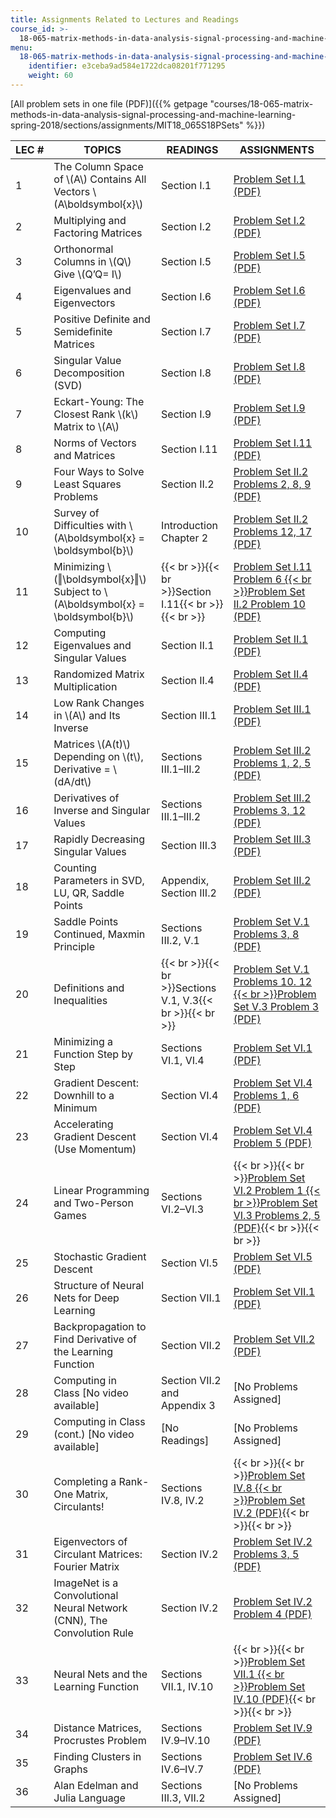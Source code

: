 ```yaml
---
title: Assignments Related to Lectures and Readings
course_id: >-
  18-065-matrix-methods-in-data-analysis-signal-processing-and-machine-learning-spring-2018
menu:
  18-065-matrix-methods-in-data-analysis-signal-processing-and-machine-learning-spring-2018:
    identifier: e3ceba9ad584e1722dca08201f771295
    weight: 60
---
```

[All problem sets in one file (PDF)]({{% getpage "courses/18-065-matrix-methods-in-data-analysis-signal-processing-and-machine-learning-spring-2018/sections/assignments/MIT18_065S18PSets" %}})

| LEC # | TOPICS | READINGS | ASSIGNMENTS |
| --- | --- | --- | --- |
| 1 | The Column Space of \\(A\\) Contains All Vectors \\(A\\boldsymbol{x}\\) | Section I.1 | [Problem Set I.1 (PDF)](/courses/mathematics/18-065-matrix-methods-in-data-analysis-signal-processing-and-machine-learning-spring-2018/assignments/MIT18_065S18PSets.pdf#page=3) |
| 2 | Multiplying and Factoring Matrices  | Section I.2 | [Problem Set I.2 (PDF)](/courses/mathematics/18-065-matrix-methods-in-data-analysis-signal-processing-and-machine-learning-spring-2018/assignments/MIT18_065S18PSets.pdf#page=4) |
| 3 | Orthonormal Columns in \\(Q\\) Give \\(Q’Q= I\\) | Section I.5 | [Problem Set I.5 (PDF)](/courses/mathematics/18-065-matrix-methods-in-data-analysis-signal-processing-and-machine-learning-spring-2018/assignments/MIT18_065S18PSets.pdf#page=5) |
| 4 | Eigenvalues and Eigenvectors | Section I.6 | [Problem Set I.6 (PDF)](/courses/mathematics/18-065-matrix-methods-in-data-analysis-signal-processing-and-machine-learning-spring-2018/assignments/MIT18_065S18PSets.pdf#page=6) |
| 5 | Positive Definite and Semidefinite Matrices | Section I.7 | [Problem Set I.7 (PDF)](/courses/mathematics/18-065-matrix-methods-in-data-analysis-signal-processing-and-machine-learning-spring-2018/assignments/MIT18_065S18PSets.pdf#page=7) |
| 6 | Singular Value Decomposition (SVD) | Section I.8 | [Problem Set I.8 (PDF)](/courses/mathematics/18-065-matrix-methods-in-data-analysis-signal-processing-and-machine-learning-spring-2018/assignments/MIT18_065S18PSets.pdf#page=8) |
| 7 | Eckart-Young: The Closest Rank \\(k\\) Matrix to \\(A\\) | Section I.9 | [Problem Set I.9 (PDF)](/courses/mathematics/18-065-matrix-methods-in-data-analysis-signal-processing-and-machine-learning-spring-2018/assignments/MIT18_065S18PSets.pdf#page=9) |
| 8 | Norms of Vectors and Matrices | Section I.11 | [Problem Set I.11 (PDF)](/courses/mathematics/18-065-matrix-methods-in-data-analysis-signal-processing-and-machine-learning-spring-2018/assignments/MIT18_065S18PSets.pdf#page=10) |
| 9 | Four Ways to Solve Least Squares Problems  | Section II.2 | [Problem Set II.2 Problems 2, 8, 9 (PDF)](/courses/mathematics/18-065-matrix-methods-in-data-analysis-signal-processing-and-machine-learning-spring-2018/assignments/MIT18_065S18PSets.pdf#page=11) |
| 10 | Survey of Difficulties with \\(A\\boldsymbol{x} = \\boldsymbol{b}\\) | Introduction Chapter 2 | [Problem Set II.2 Problems 12, 17 (PDF)](/courses/mathematics/18-065-matrix-methods-in-data-analysis-signal-processing-and-machine-learning-spring-2018/assignments/MIT18_065S18PSets.pdf#page=12) |
| 11 | Minimizing \\(‖\\boldsymbol{x}‖\\) Subject to \\(A\\boldsymbol{x} = \\boldsymbol{b}\\) | {{< br >}}{{< br >}}Section I.11{{< br >}}{{< br >}} | [Problem Set I.11 Problem 6  {{< br >}}Problem Set II.2 Problem 10 (PDF)](/courses/mathematics/18-065-matrix-methods-in-data-analysis-signal-processing-and-machine-learning-spring-2018/assignments/MIT18_065S18PSets.pdf#page=13) |
| 12 | Computing Eigenvalues and Singular Values  | Section II.1 | [Problem Set II.1 (PDF)](/courses/mathematics/18-065-matrix-methods-in-data-analysis-signal-processing-and-machine-learning-spring-2018/assignments/MIT18_065S18PSets.pdf#page=14) |
| 13 | Randomized Matrix Multiplication | Section II.4 | [Problem Set II.4 (PDF)](/courses/mathematics/18-065-matrix-methods-in-data-analysis-signal-processing-and-machine-learning-spring-2018/assignments/MIT18_065S18PSets.pdf#page=15) |
| 14 | Low Rank Changes in \\(A\\) and Its Inverse | Section III.1 | [Problem Set III.1 (PDF)](/courses/mathematics/18-065-matrix-methods-in-data-analysis-signal-processing-and-machine-learning-spring-2018/assignments/MIT18_065S18PSets.pdf#page=16) |
| 15 | Matrices \\(A(t)\\) Depending on \\(t\\), Derivative = \\(dA/dt\\) | Sections III.1–III.2 | [Problem Set III.2 Problems 1, 2, 5 (PDF)](/courses/mathematics/18-065-matrix-methods-in-data-analysis-signal-processing-and-machine-learning-spring-2018/assignments/MIT18_065S18PSets.pdf#page=17) |
| 16 | Derivatives of Inverse and Singular Values | Sections III.1–III.2 | [Problem Set III.2 Problems 3, 12 (PDF)](/courses/mathematics/18-065-matrix-methods-in-data-analysis-signal-processing-and-machine-learning-spring-2018/assignments/MIT18_065S18PSets.pdf#page=18) |
| 17 | Rapidly Decreasing Singular Values | Section III.3 | [Problem Set III.3 (PDF)](/courses/mathematics/18-065-matrix-methods-in-data-analysis-signal-processing-and-machine-learning-spring-2018/assignments/MIT18_065S18PSets.pdf#page=19) |
| 18 | Counting Parameters in SVD, LU, QR, Saddle Points | Appendix, Section III.2 | [Problem Set III.2 (PDF)](/courses/mathematics/18-065-matrix-methods-in-data-analysis-signal-processing-and-machine-learning-spring-2018/assignments/MIT18_065S18PSets.pdf#page=20) |
| 19 | Saddle Points Continued, Maxmin Principle | Sections III.2, V.1 | [Problem Set V.1 Problems 3, 8 (PDF)](/courses/mathematics/18-065-matrix-methods-in-data-analysis-signal-processing-and-machine-learning-spring-2018/assignments/MIT18_065S18PSets.pdf#page=21) |
| 20 | Definitions and Inequalities | {{< br >}}{{< br >}}Sections V.1, V.3{{< br >}}{{< br >}} | [Problem Set V.1 Problems 10. 12  {{< br >}}Problem Set V.3 Problem 3 (PDF)](/courses/mathematics/18-065-matrix-methods-in-data-analysis-signal-processing-and-machine-learning-spring-2018/assignments/MIT18_065S18PSets.pdf#page=22) |
| 21 | Minimizing a Function Step by Step | Sections VI.1, VI.4 | [Problem Set VI.1 (PDF)](/courses/mathematics/18-065-matrix-methods-in-data-analysis-signal-processing-and-machine-learning-spring-2018/assignments/MIT18_065S18PSets.pdf#page=23) |
| 22 | Gradient Descent: Downhill to a Minimum | Section VI.4 | [Problem Set VI.4 Problems 1, 6 (PDF)](/courses/mathematics/18-065-matrix-methods-in-data-analysis-signal-processing-and-machine-learning-spring-2018/assignments/MIT18_065S18PSets.pdf#page=24) |
| 23 | Accelerating Gradient Descent (Use Momentum) | Section VI.4 | [Problem Set VI.4 Problem 5 (PDF)](/courses/mathematics/18-065-matrix-methods-in-data-analysis-signal-processing-and-machine-learning-spring-2018/assignments/MIT18_065S18PSets.pdf#page=25) |
| 24 | Linear Programming and Two-Person Games | Sections VI.2–VI.3 | {{< br >}}{{< br >}}[Problem Set VI.2 Problem 1  {{< br >}}Problem Set VI.3 Problems 2, 5 (PDF)](/courses/mathematics/18-065-matrix-methods-in-data-analysis-signal-processing-and-machine-learning-spring-2018/assignments/MIT18_065S18PSets.pdf#page=26){{< br >}}{{< br >}} |
| 25 | Stochastic Gradient Descent | Section VI.5 | [Problem Set VI.5 (PDF)](/courses/mathematics/18-065-matrix-methods-in-data-analysis-signal-processing-and-machine-learning-spring-2018/assignments/MIT18_065S18PSets.pdf#page=27) |
| 26 | Structure of Neural Nets for Deep Learning | Section VII.1 | [Problem Set VII.1 (PDF)](/courses/mathematics/18-065-matrix-methods-in-data-analysis-signal-processing-and-machine-learning-spring-2018/assignments/MIT18_065S18PSets.pdf#page=28) |
| 27 | Backpropagation to Find Derivative of the Learning Function | Section VII.2 | [Problem Set VII.2 (PDF)](/courses/mathematics/18-065-matrix-methods-in-data-analysis-signal-processing-and-machine-learning-spring-2018/assignments/MIT18_065S18PSets.pdf#page=29) |
| 28 | Computing in Class \[No video available\] | Section VII.2 and Appendix 3 | \[No Problems Assigned\] |
| 29 | Computing in Class (cont.) \[No video available\] | \[No Readings\] | \[No Problems Assigned\] |
| 30 | Completing a Rank-One Matrix, Circulants! | Sections IV.8, IV.2 | {{< br >}}{{< br >}}[Problem Set IV.8  {{< br >}}Problem Set IV.2 (PDF)](/courses/mathematics/18-065-matrix-methods-in-data-analysis-signal-processing-and-machine-learning-spring-2018/assignments/MIT18_065S18PSets.pdf#page=30){{< br >}}{{< br >}} |
| 31 | Eigenvectors of Circulant Matrices: Fourier Matrix | Section IV.2 | [Problem Set IV.2 Problems 3, 5 (PDF)](/courses/mathematics/18-065-matrix-methods-in-data-analysis-signal-processing-and-machine-learning-spring-2018/assignments/MIT18_065S18PSets.pdf#page=31) |
| 32 | ImageNet is a Convolutional Neural Network (CNN), The Convolution Rule | Section IV.2 | [Problem Set IV.2 Problem 4 (PDF)](/courses/mathematics/18-065-matrix-methods-in-data-analysis-signal-processing-and-machine-learning-spring-2018/assignments/MIT18_065S18PSets.pdf#page=32) |
| 33 | Neural Nets and the Learning Function | Sections VII.1, IV.10 | {{< br >}}{{< br >}}[Problem Set VII.1  {{< br >}}Problem Set IV.10 (PDF)](/courses/mathematics/18-065-matrix-methods-in-data-analysis-signal-processing-and-machine-learning-spring-2018/assignments/MIT18_065S18PSets.pdf#page=33){{< br >}}{{< br >}} |
| 34 | Distance Matrices, Procrustes Problem | Sections IV.9–IV.10 | [Problem Set IV.9 (PDF)](/courses/mathematics/18-065-matrix-methods-in-data-analysis-signal-processing-and-machine-learning-spring-2018/assignments/MIT18_065S18PSets.pdf#page=34) |
| 35 | Finding Clusters in Graphs | Sections IV.6–IV.7 | [Problem Set IV.6 (PDF)](/courses/mathematics/18-065-matrix-methods-in-data-analysis-signal-processing-and-machine-learning-spring-2018/assignments/MIT18_065S18PSets.pdf#page=35) |
| 36 | Alan Edelman and Julia Language | Sections III.3, VII.2 | \[No Problems Assigned\]